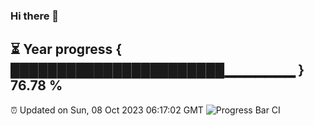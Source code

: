 ### Hi there 👋
⏳ Year progress { ███████████████████████▁▁▁▁▁▁▁ } 76.78 %
---
⏰ Updated on Sun, 08 Oct 2023 06:17:02 GMT
![Progress Bar CI](https://github.com/liununu/liununu/workflows/Progress%20Bar%20CI/badge.svg)
